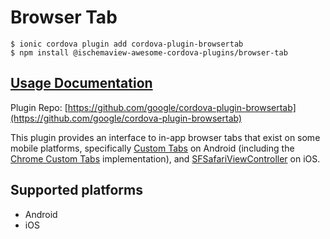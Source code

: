 # Browser Tab

```
$ ionic cordova plugin add cordova-plugin-browsertab
$ npm install @ischemaview-awesome-cordova-plugins/browser-tab
```

## [Usage Documentation](https://danielsogl.gitbook.io/awesome-cordova-plugins/plugins/browser-tab/)

Plugin Repo: [https://github.com/google/cordova-plugin-browsertab](https://github.com/google/cordova-plugin-browsertab)

This plugin provides an interface to in-app browser tabs that exist on some mobile platforms, specifically [Custom Tabs](http://developer.android.com/tools/support-library/features.html#custom-tabs) on Android (including the [Chrome Custom Tabs](https://developer.chrome.com/multidevice/android/customtabs) implementation), and [SFSafariViewController](https://developer.apple.com/library/ios/documentation/SafariServices/Reference/SFSafariViewController_Ref/) on iOS.

## Supported platforms

- Android
- iOS